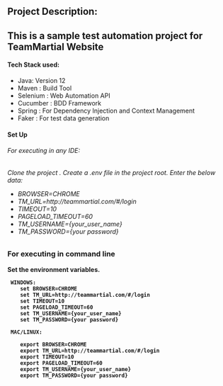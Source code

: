 
<html>
<h2>Project Description:<h2> This is a sample test automation project for TeamMartial Website

<h4>Tech Stack used:</h4>
<ul> 
 <li>Java: Version 12 </li>
 <li>Maven : Build Tool </li>
 <li>Selenium : Web Automation API</li>
 <li>Cucumber : BDD Framework</li>
 <li>Spring : For Dependency Injection and Context Management</li>
 <li>Faker : For test data generation</li>
 </ul>
	 
<h4>Set Up<h4>
 <div>
	 <h6> For executing in any IDE:<h6>
	 <p>
	 Clone the project .
	 <span>Create a .env file in the project root.</span>
	 <span>Enter the below data:</span>
		 <ul>
			<li>BROWSER=CHROME</li>
			<li>TM_URL=http://teammartial.com/#/login</li>
			<li>TIMEOUT=10</li>
			<li>PAGELOAD_TIMEOUT=60</li>
			<li>TM_USERNAME={your_user_name}</li>
			<li>TM_PASSWORD={your password}</li>
		 </ul>
	 </div>
	 
 <div>
 <h3> For executing in command line</h3>
 <p>
<span>Set the environment variables.</span>
  
     WINDOWS:
		set BROWSER=CHROME
		set TM_URL=http://teammartial.com/#/login
		set TIMEOUT=10
		set PAGELOAD_TIMEOUT=60
		set TM_USERNAME={your_user_name}
		set TM_PASSWORD={your password}
	
	 MAC/LINUX:
	
		export BROWSER=CHROME
		export TM_URL=http://teammartial.com/#/login
		export TIMEOUT=10
		export PAGELOAD_TIMEOUT=60
		export TM_USERNAME={your_user_name}
		export TM_PASSWORD={your password}
 </p>
 
 </div>
 </html>